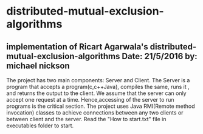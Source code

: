 # distributed-mutual-exclusion-algorithms
implementation of Ricart Agarwala's distributed-mutual-exclusion-algorithms
Date: 21/5/2016
by: michael nickson
--------------------------------------------------------------------------------------------------------------------------------------
The project has two main components: Server and Client. The Server is a program that accepts a program(c,c++Java), compiles the same,
runs it , and returns the output to the client. We assume that the server can only accept one request at a time. Hence,accessing of
the server to run programs is the critical section. The project uses Java RMI(Remote method invocation) classes to achieve connections
between any two clients or between client and the server. Read the "How to start.txt" file in executables folder to start.
